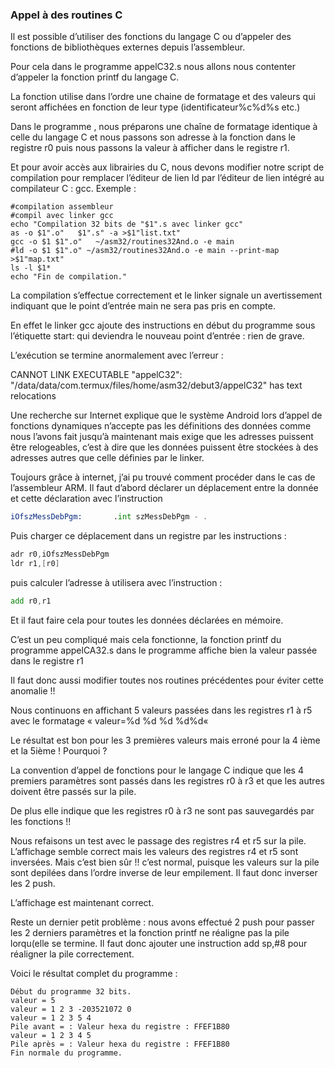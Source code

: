 ### Appel à des routines C

Il est possible d’utiliser des fonctions du langage C ou d’appeler des fonctions de bibliothèques externes depuis l’assembleur.

Pour cela dans le programme appelC32.s nous allons nous contenter d’appeler la fonction printf du langage C.

La fonction  utilise dans l’ordre une chaine de formatage et des valeurs qui seront affichées en fonction de leur type (identificateur%c%d%s etc.)

Dans le programme , nous préparons une chaîne de formatage identique à celle du langage C et nous passons son adresse à la fonction dans le registre r0 puis nous passons la valeur à afficher dans le registre r1.

Et pour avoir accès aux librairies du C, nous devons modifier notre script de compilation pour remplacer l’éditeur de lien ld par l’éditeur de lien intégré au compilateur C : gcc.
Exemple :

```shell
#compilation assembleur
#compil avec linker gcc
echo "Compilation 32 bits de "$1".s avec linker gcc"
as -o $1".o"   $1".s" -a >$1"list.txt"
gcc -o $1 $1".o"   ~/asm32/routines32And.o -e main
#ld -o $1 $1".o" ~/asm32/routines32And.o -e main --print-map >$1"map.txt"
ls -l $1*
echo "Fin de compilation."
```
La compilation s’effectue correctement et le linker signale un avertissement indiquant que le point d’entrée main ne sera pas pris en compte.

En effet le linker gcc ajoute des instructions en début du programme sous l’étiquette start:  qui deviendra le nouveau point d’entrée : rien de grave.

L’exécution se termine anormalement avec l’erreur :

CANNOT LINK EXECUTABLE "appelC32": "/data/data/com.termux/files/home/asm32/debut3/appelC32" has text relocations

Une recherche sur Internet explique que le système Android lors d’appel de fonctions dynamiques n’accepte pas les définitions des données comme nous l’avons fait jusqu’à maintenant mais exige que les adresses puissent être relogeables, c’est à dire que les données puissent être stockées à des adresses autres que celle définies par le linker.

Toujours grâce à internet, j’ai pu trouvé comment procéder dans le cas de l’assembleur ARM. Il faut   d’abord déclarer un déplacement  entre la donnée et cette déclaration avec l’instruction
```asm
iOfszMessDebPgm:       .int szMessDebPgm - .
```
Puis charger ce déplacement dans un registre par les instructions :
```asm
adr r0,iOfszMessDebPgm
ldr r1,[r0]
```
puis calculer l’adresse à utilisera avec l’instruction :
```asm
add r0,r1
```
Et il faut faire cela pour toutes les données déclarées en mémoire.

C’est un peu compliqué mais cela fonctionne, la fonction printf du programme appelCA32.s dans le programme affiche bien la valeur passée dans le registre r1

Il faut donc aussi modifier toutes nos routines précédentes pour éviter cette anomalie !!

Nous continuons en affichant 5 valeurs passées dans les registres r1 à r5 avec le formatage « valeur=%d %d %d %d%d« 

Le résultat est bon pour les 3 premières valeurs mais erroné pour la 4 ième et la 5ième ! Pourquoi ?

La convention d’appel de fonctions pour le langage C indique que les 4 premiers paramètres sont passés dans les registres r0 à r3 et que les autres doivent être passés sur la pile.

De plus elle indique que les registres r0 à r3 ne sont pas sauvegardés par les fonctions !!

Nous refaisons un test avec le passage des registres r4 et r5 sur la pile. L’affichage semble correct mais les valeurs des registres r4 et r5 sont inversées.
Mais c’est bien sûr !! c’est normal, puisque les valeurs sur la pile sont depilées dans l’ordre inverse de leur empilement. Il faut donc inverser les 2 push.

L’affichage est maintenant correct.

Reste un dernier petit problème : nous avons effectué 2 push pour passer les 2 derniers paramètres et la fonction printf ne réaligne pas la pile lorqu(elle se termine. Il faut donc ajouter une instruction add sp,#8  pour réaligner la pile correctement.

Voici le résultat complet du programme :
```
Début du programme 32 bits.
valeur = 5
valeur = 1 2 3 -203521072 0
valeur = 1 2 3 5 4
Pile avant = : Valeur hexa du registre : FFEF1B80
valeur = 1 2 3 4 5
Pile après = : Valeur hexa du registre : FFEF1B80
Fin normale du programme.
```
